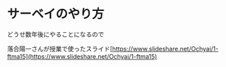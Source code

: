 # サーベイのやり方

どうせ数年後にやることになるので

落合陽一さんが授業で使ったスライド[https://www.slideshare.net/Ochyai/1-ftma15](https://www.slideshare.net/Ochyai/1-ftma15)
